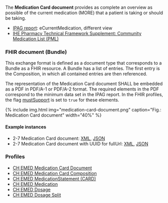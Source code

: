 The **Medication Card document** provides as complete an overview as possible of the current medication (MORE) that a patient is taking or should be taking.
    
* [IPAG report](https://www.e-health-suisse.ch/fileadmin/user_upload/Dokumente/2017/D/170607_Bericht_eMedikation_IPAG.pdf): eCurrentMedication, different view
* [IHE Pharmacy Technical Framework Supplement: Community Medication List (PML)](https://www.ihe.net/uploadedFiles/Documents/Pharmacy/IHE_Pharmacy_Suppl_PML.pdf)


### FHIR document (Bundle)
This exchange format is defined as a document type that corresponds to a Bundle as a FHIR resource. A Bundle has a list of entries. The first entry is the Composition, in which all contained entries are then referenced.

The representation of the Medication Card document SHALL be embedded as a PDF in PDF/A-1 or PDF/A-2 format. The required elements in the PDF correspond to the minimum data set in the IPAG report. In the FHIR profiles, the flag [mustSupport](index.html#mustsupport) is set to `true` for these elements.
    
{% include img.html img="medication-card-document.png" caption="Fig.: Medication Card document" width="40%" %}

#### Example instances
* 2-7 Medication Card document: [XML](Bundle-2-7-MedicationCard.xml.html), [JSON](Bundle-2-7-MedicationCard.json.html)
* 2-7 Medication Card document with UUID for fullUrl: [XML](Bundle-2-7-MedicationCard-UUIDfullUrl.xml.html), [JSON](Bundle-2-7-MedicationCard-UUIDfullUrl.json.html)

### Profiles
* [CH EMED Medication Card Document](StructureDefinition-ch-emed-document-medicationcard.html)
* [CH EMED Medication Card Composition](StructureDefinition-ch-emed-composition-medicationcard.html)
* [CH EMED MedicationStatement (CARD)](StructureDefinition-ch-emed-medicationstatement-card.html)
* [CH EMED Medication](StructureDefinition-ch-emed-medication.html)
* [CH EMED Dosage](StructureDefinition-ch-emed-dosage.html)
* [CH EMED Dosage Split](StructureDefinition-ch-emed-dosage-split.html)
